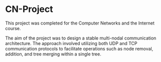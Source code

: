 # CN-Project
This project was completed for the Computer Networks and the Internet course.

The aim of the project was to design a stable multi-nodal communication architecture.
The approach involved utilizing both UDP and TCP communication protocols to facilitate operations such as node removal, addition, and tree merging within a single tree.
